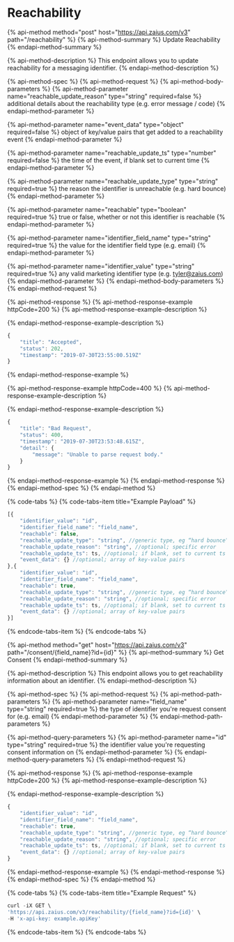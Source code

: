 # Reachability

{% api-method method="post" host="https://api.zaius.com/v3" path="/reachability" %}
{% api-method-summary %}
Update Reachability
{% endapi-method-summary %}

{% api-method-description %}
This endpoint allows you to update reachability for a messaging identifier.
{% endapi-method-description %}

{% api-method-spec %}
{% api-method-request %}
{% api-method-body-parameters %}
{% api-method-parameter name="reachable\_update\_reason" type="string" required=false %}
additional details about the reachability type \(e.g. error message / code\)
{% endapi-method-parameter %}

{% api-method-parameter name="event\_data" type="object" required=false %}
object of key/value pairs that get added to a reachability event
{% endapi-method-parameter %}

{% api-method-parameter name="reachable\_update\_ts" type="number" required=false %}
the time of the event, if blank set to current time
{% endapi-method-parameter %}

{% api-method-parameter name="reachable\_update\_type" type="string" required=true %}
the reason the identifier is unreachable \(e.g. hard bounce\)
{% endapi-method-parameter %}

{% api-method-parameter name="reachable" type="boolean" required=true %}
true or false, whether or not this identifier is reachable
{% endapi-method-parameter %}

{% api-method-parameter name="identifier\_field\_name" type="string" required=true %}
the value for the identifier field type \(e.g. email\)
{% endapi-method-parameter %}

{% api-method-parameter name="identifier\_value" type="string" required=true %}
any valid marketing identifier type \(e.g. tyler@zaius.com\)
{% endapi-method-parameter %}
{% endapi-method-body-parameters %}
{% endapi-method-request %}

{% api-method-response %}
{% api-method-response-example httpCode=200 %}
{% api-method-response-example-description %}

{% endapi-method-response-example-description %}

```javascript
{
    "title": "Accepted",
    "status": 202,
    "timestamp": "2019-07-30T23:55:00.519Z"
}
```
{% endapi-method-response-example %}

{% api-method-response-example httpCode=400 %}
{% api-method-response-example-description %}

{% endapi-method-response-example-description %}

```javascript
{
    "title": "Bad Request",
    "status": 400,
    "timestamp": "2019-07-30T23:53:48.615Z",
    "detail": {
        "message": "Unable to parse request body."
    }
}
```
{% endapi-method-response-example %}
{% endapi-method-response %}
{% endapi-method-spec %}
{% endapi-method %}

{% code-tabs %}
{% code-tabs-item title="Example Payload" %}
```javascript
[{
	"identifier_value": "id",
	"identifier_field_name": "field_name",
	"reachable": false,
	"reachable_update_type": "string", //generic type, eg “hard bounce”
	"reachable_update_reason": "string", //optional; specific error
	"reachable_update_ts": ts, //optional; if blank, set to current ts
	"event_data": {} //optional; array of key-value pairs
},{
	"identifier_value": "id",
	"identifier_field_name": "field_name",
	"reachable": true,
	"reachable_update_type": "string", //generic type, eg “hard bounce”
	"reachable_update_reason": "string", //optional; specific error
	"reachable_update_ts": ts, //optional; if blank, set to current ts
	"event_data": {} //optional; array of key-value pairs
}]
```
{% endcode-tabs-item %}
{% endcode-tabs %}

{% api-method method="get" host="https://api.zaius.com/v3" path="/consent/{field\_name}?id={id}" %}
{% api-method-summary %}
Get Consent
{% endapi-method-summary %}

{% api-method-description %}
This endpoint allows you to get reachability information about an identifier.
{% endapi-method-description %}

{% api-method-spec %}
{% api-method-request %}
{% api-method-path-parameters %}
{% api-method-parameter name="field\_name" type="string" required=true %}
the type of identifier you're request consent for \(e.g. email\)
{% endapi-method-parameter %}
{% endapi-method-path-parameters %}

{% api-method-query-parameters %}
{% api-method-parameter name="id" type="string" required=true %}
the identifier value you're requesting consent information on
{% endapi-method-parameter %}
{% endapi-method-query-parameters %}
{% endapi-method-request %}

{% api-method-response %}
{% api-method-response-example httpCode=200 %}
{% api-method-response-example-description %}

{% endapi-method-response-example-description %}

```javascript
{
	"identifier_value": "id",
	"identifier_field_name": "field_name",
	"reachable": true,
	"reachable_update_type": "string", //generic type, eg “hard bounce”
	"reachable_update_reason": "string", //optional; specific error
	"reachable_update_ts": ts, //optional; if blank, set to current ts
	"event_data": {} //optional; array of key-value pairs
}
```
{% endapi-method-response-example %}
{% endapi-method-response %}
{% endapi-method-spec %}
{% endapi-method %}

{% code-tabs %}
{% code-tabs-item title="Example Request" %}
```javascript
curl -iX GET \
'https://api.zaius.com/v3/reachability/{field_name}?id={id}' \
-H 'x-api-key: example.apiKey'
```
{% endcode-tabs-item %}
{% endcode-tabs %}

